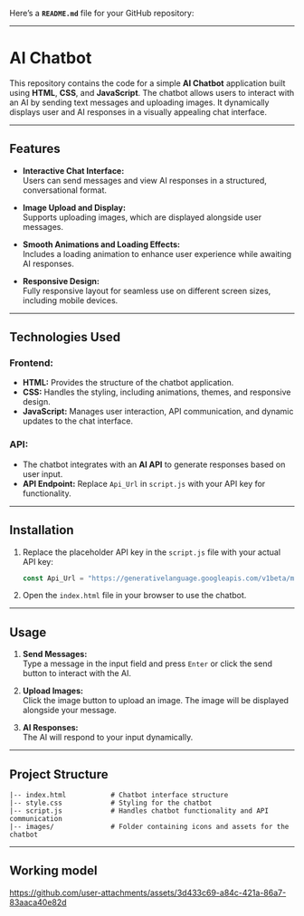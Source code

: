 Here’s a **`README.md`** file for your GitHub repository:  

---

# AI Chatbot  

This repository contains the code for a simple **AI Chatbot** application built using **HTML**, **CSS**, and **JavaScript**. The chatbot allows users to interact with an AI by sending text messages and uploading images. It dynamically displays user and AI responses in a visually appealing chat interface.  

---

## Features  

- **Interactive Chat Interface:**  
  Users can send messages and view AI responses in a structured, conversational format.  

- **Image Upload and Display:**  
  Supports uploading images, which are displayed alongside user messages.  

- **Smooth Animations and Loading Effects:**  
  Includes a loading animation to enhance user experience while awaiting AI responses.  

- **Responsive Design:**  
  Fully responsive layout for seamless use on different screen sizes, including mobile devices.  

---

## Technologies Used  

### **Frontend:**  
- **HTML:** Provides the structure of the chatbot application.  
- **CSS:** Handles the styling, including animations, themes, and responsive design.  
- **JavaScript:** Manages user interaction, API communication, and dynamic updates to the chat interface.  

### **API:**  
- The chatbot integrates with an **AI API** to generate responses based on user input.  
- **API Endpoint:** Replace `Api_Url` in `script.js` with your API key for functionality.  

---

## Installation  
  

1. Replace the placeholder API key in the `script.js` file with your actual API key:  
   ```javascript  
   const Api_Url = "https://generativelanguage.googleapis.com/v1beta/models/gemini-1.5-flash:generateContent?key=**Your-API-Key**";
   ```  

2. Open the `index.html` file in your browser to use the chatbot.  

---

## Usage  

1. **Send Messages:**  
   Type a message in the input field and press `Enter` or click the send button to interact with the AI.  

2. **Upload Images:**  
   Click the image button to upload an image. The image will be displayed alongside your message.  

3. **AI Responses:**  
   The AI will respond to your input dynamically.  

---

## Project Structure  

```
|-- index.html           # Chatbot interface structure  
|-- style.css            # Styling for the chatbot  
|-- script.js            # Handles chatbot functionality and API communication  
|-- images/              # Folder containing icons and assets for the chatbot  
```  

---
## Working model

https://github.com/user-attachments/assets/3d433c69-a84c-421a-86a7-83aaca40e82d
